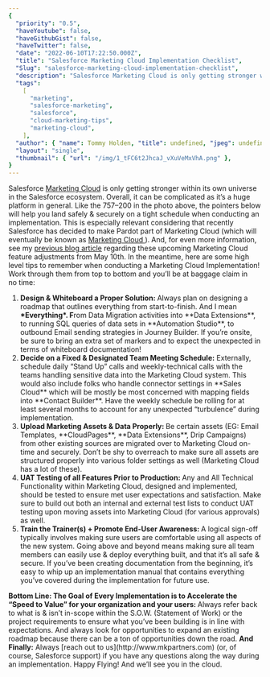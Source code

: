 ```yaml
---
{
  "priority": "0.5",
  "haveYoutube": false,
  "haveGithubGist": false,
  "haveTwitter": false,
  "date": "2022-06-10T17:22:50.000Z",
  "title": "Salesforce Marketing Cloud Implementation Checklist",
  "Slug": "salesforce-marketing-cloud-implementation-checklist",
  "description": "Salesforce Marketing Cloud is only getting stronger within its own universe in the Salesforce ecosystem. Overall, it can be complicated as it’s a huge platform in general.",
  "tags":
    [
      "marketing",
      "salesforce-marketing",
      "salesforce",
      "cloud-marketing-tips",
      "marketing-cloud",
    ],
  "author": { "name": Tommy Holden, "title": undefined, "jpeg": undefined },
  "layout": "single",
  "thumbnail": { "url": "/img/1_tFC6t2JhcaJ_vXuVeMxVhA.png" },
}
---
```


Salesforce [Marketing Cloud](https://www.salesforce.com/products/marketing-cloud/overview/) is only getting stronger within its own universe in the Salesforce ecosystem. Overall, it can be complicated as it’s a huge platform in general. Like the 757–200 in the photo above, the pointers below will help you land safely &amp; securely on a tight schedule when conducting an implementation.
This is especially relevant considering that recently Salesforce has decided to make Pardot part of Marketing Cloud (which will eventually be known as [Marketing Cloud ](https://www.salesforceben.com/the-drip/pardot-renamed-marketing-cloud-account-engagement/)).<strong> </strong>And, for even more information, see my [previous blog article](https://medium.com/creme-de-la-crm/salesforce-marketing-cloud-is-changing-you-need-to-be-prepared-5f1ad8c931db) regarding these upcoming Marketing Cloud feature adjustments from May 10th.
In the meantime, here are some high level tips to remember when conducting a Marketing Cloud Implementation! Work through them from top to bottom and you’ll be at baggage claim in no time:

<ol><li><strong>Design &amp; Whiteboard a Proper Solution: </strong>Always plan on designing a roadmap that outlines everything from start-to-finish. And I mean <strong>*Everything*. F</strong>rom Data Migration activities into **Data Extensions**, to running SQL queries of data sets in **Automation Studio**, to outbound Email sending strategies in Journey Builder. If you’re onsite, be sure to bring an extra set of markers and to expect the unexpected in terms of whiteboard documentation!</li><li><strong>Decide on a Fixed &amp; Designated Team Meeting Schedule:</strong> Externally, schedule daily “Stand Up” calls and weekly-technical calls with the teams handling sensitive data into the Marketing Cloud system. This would also include folks who handle connector settings in **Sales Cloud** which will be mostly be most concerned with mapping fields into **Contact Builder**. Have the weekly schedule be rolling for at least several months to account for any unexpected “turbulence” during implementation.</li><li><strong>Upload Marketing Assets &amp; Data Properly: </strong>Be certain assets (EG: Email Templates, **CloudPages**, **Data Extensions**, Drip Campaigns) from other existing sources are migrated over to Marketing Cloud on-time and securely. Don’t be shy to overreach to make sure all assets are structured properly into various folder settings as well (Marketing Cloud has a lot of these).</li><li><strong>UAT Testing of all Features Prior to Production: </strong>Any and All Technical Functionality within Marketing Cloud, designed and implemented, should be tested to ensure met user expectations and satisfaction. Make sure to build out both an internal and external test lists to conduct UAT testing upon moving assets into Marketing Cloud (for various approvals) as well.</li><li><strong>Train the Trainer(s) + Promote End-User Awareness: </strong>A logical sign-off typically involves making sure users are comfortable using all aspects of the new system. Going above and beyond means making sure all team members can easily use &amp; deploy everything built, and that it’s all safe &amp; secure. If you’ve been creating documentation from the beginning, it’s easy to whip up an implementation manual that contains everything you’ve covered during the implementation for future use.</li></ol><strong>Bottom Line: The Goal of Every Implementation is to Accelerate the “Speed to Value” for your organization and your users: </strong>Always refer back to what is &amp; isn’t in-scope within the S.O.W. (Statement of Work) or the project requirements to ensure what you’ve been building is in line with expectations. And always look for opportunities to expand an existing roadmap because there can be a ton of opportunities down the road.
<strong>And Finally:</strong> Always [reach out to us](http://www.mkpartners.com) (or, of course, Salesforce support) if you have any questions along the way during an implementation.
Happy Flying! And we’ll see you in the cloud.

